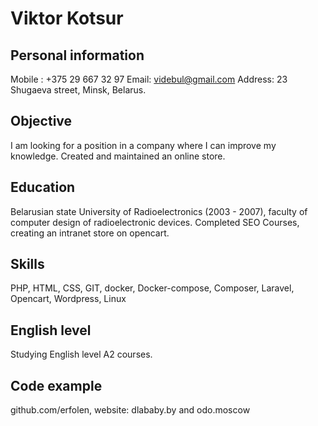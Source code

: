 # **Viktor Kotsur**


## **Personal information**

Mobile : +375 29 667 32 97
Email: videbul@gmail.com
Address: 23 Shugaeva street, Minsk, Belarus.


## **Objective**

I am looking for a position in a company where I can improve my knowledge. Created and maintained an online store.


## **Education**

Belarusian state University of Radioelectronics (2003 - 2007), faculty of computer design of radioelectronic devices. Completed SEO Courses, creating an intranet store on opencart.


## **Skills**

PHP, HTML, CSS, GIT, docker, Docker-compose, Composer, Laravel, Opencart, Wordpress, Linux


## **English level**

Studying English level A2 courses.

## **Code example**

github.com/erfolen, website: dlababy.by and odo.moscow
